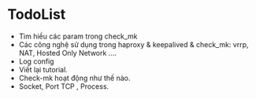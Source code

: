 # TodoList

* Tìm hiều các param trong check_mk
* Các công nghệ sử dụng trong haproxy & keepalived & check_mk: vrrp, NAT, Hosted Only Network ....
* Log config
* Viết lại tutorial. 
* Check-mk hoạt động như thế nào.
* Socket, Port TCP , Process.